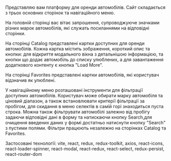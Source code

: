 Представляю вам платформу для оренди автомобілів. Сайт складається з трьох основних сторінок та навігаційного меню.

На головній сторінці вас вітає запрошення, супроводжуюче значками різних марок автомобілів, які служать посиланнями на відповідні сторінки.

На сторінці Catalog представлені картки доступних для оренди автомобілів. Кожна картка містить зображення, короткий опис та кнопки: для відкриття модального вікна з детальнішою інформацією, та кнопки що додає автомобіль до списку улюблених, а для завантаження додаткового контенту є кнопка "Load More".

На сторінці Favorites представлені картки автомобілів, які користувач відзначив як улюблені.

У навігаційному меню розташовані інструменти для фільтрації доступних автомобілів. Користувач може обирати марку автомобіля та ціновий діапазон, а також встановлювати критерії фільтрації за пробігом, для скидання в меню селектів в самій горі знаходиться пуста строка. Можна також фільтрувати автомобілі залежно від пробігу задаючи відповідні дані в форму та натискаючи кнопку Search,для очищення введених даних у формі достатньо натиснути кнопку "Search" з пустими полями. Фільтри працюють незалежно на сторінках Catalog та Favorites.

Застосовані технології:
vite,
react,
redux,
redux-toolkit,
axios,
react-icons,
react-loader-spinner,
react-modal,
react-redux,
react-select,
redux-persist,
react-router-dom
